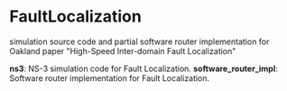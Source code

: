 # FaultLocalization
simulation source code and partial software router implementation for Oakland paper "High-Speed Inter-domain Fault Localization"

**ns3**: NS-3 simulation code for Fault Localization.
**software_router_impl**: Software router implementation for Fault Localization.
